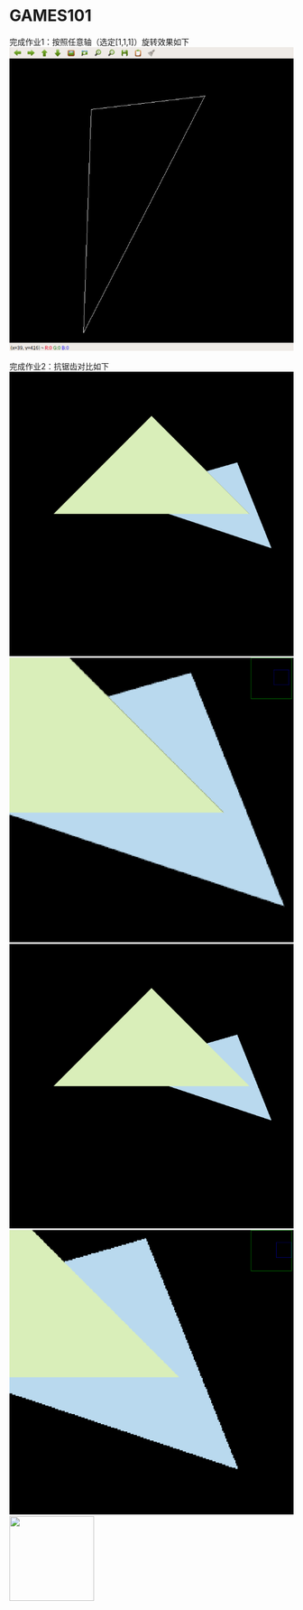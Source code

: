 # GAMES101
完成作业1：按照任意轴（选定[1,1,1]）旋转效果如下
![image](https://github.com/andersonhusky/GAMES101/blob/main/pa1/recorded.gif)

完成作业2：抗锯齿对比如下
![image](https://github.com/andersonhusky/GAMES101/blob/main/pa2/with%20MSAA1.png)
![image](https://github.com/andersonhusky/GAMES101/blob/main/pa2/with%20MSAA2.png)
![image](https://github.com/andersonhusky/GAMES101/blob/main/pa2/without%20MSAA1.png)
![image](https://github.com/andersonhusky/GAMES101/blob/main/pa2/without%20MSAA2.png)
<img width="150" height="150" src="https://img-blog.csdn.net/20161028230559575"/>